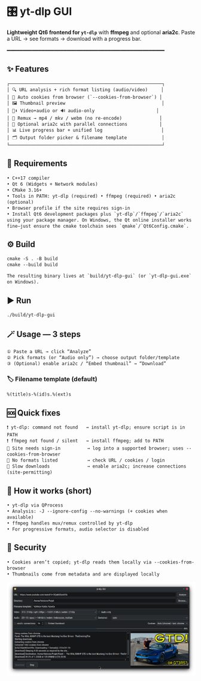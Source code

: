 # 🎛  yt-dlp GUI

**Lightweight Qt6 frontend for `yt-dlp`** with **ffmpeg** and optional **aria2c**.
Paste a URL → see formats → download with a progress bar.

━━━━━━━━━━━━━━━━━━━━━━━━━━━━━━━━━━━━━━━━━━━━━━━━━━

## ✨ Features

```
┌─────────────────────────────────────────────────────────┐
│ 🔍 URL analysis + rich format listing (audio/video)     │
│ 🍪 Auto cookies from browser (`--cookies-from-browser`) │
│ 🖼️ Thumbnail preview                                    │
│ 🎥⬇️ Video+audio or 🔊 audio-only                       │
│ 🧩 Remux → mp4 / mkv / webm (no re-encode)              │
│ 🚀 Optional aria2c with parallel connections            │
│ 📊 Live progress bar + unified log                      │
│ 🗂️ Output folder picker & filename template             │
└─────────────────────────────────────────────────────────┘
```

## 🧰 Requirements

```
• C++17 compiler
• Qt 6 (Widgets + Network modules)
• CMake 3.16+
• Tools in PATH: yt-dlp (required) • ffmpeg (required) • aria2c (optional)
• Browser profile if the site requires sign-in
• Install Qt6 development packages plus `yt-dlp`/`ffmpeg`/`aria2c` using your package manager. On Windows, the Qt online installer works fine—just ensure the cmake toolchain sees `qmake`/`Qt6Config.cmake`.

```

## ⚙️ Build

```
cmake -S . -B build
cmake --build build
```
```
The resulting binary lives at `build/yt-dlp-gui` (or `yt-dlp-gui.exe` on Windows).
```

## ▶️ Run

```
./build/yt-dlp-gui
```

## 🪄 Usage — 3 steps

```
① Paste a URL → click “Analyze”
② Pick formats (or “Audio only”) → choose output folder/template
③ (Optional) enable aria2c / “Embed thumbnail” → “Download”
```

### 🏷 Filename template (default)

```
%(title)s-%(id)s.%(ext)s
```

## 🆘 Quick fixes

```
❗ yt-dlp: command not found   → install yt-dlp; ensure script is in PATH
❗ ffmpeg not found / silent   → install ffmpeg; add to PATH
🔐 Site needs sign-in          → log into a supported browser; uses --cookies-from-browser
🚫 No formats listed           → check URL / cookies / login
🐢 Slow downloads              → enable aria2c; increase connections (site-permitting)
```

## 🧱 How it works (short)

```
• yt-dlp via QProcess
• Analysis: -J --ignore-config --no-warnings (+ cookies when available)
• ffmpeg handles mux/remux controlled by yt-dlp
• For progressive formats, audio selector is disabled
```

## 🔐 Security

```
• Cookies aren’t copied; yt-dlp reads them locally via --cookies-from-browser
• Thumbnails come from metadata and are displayed locally
```

![## 🖼 Screenshot](docs/screenshot1.png)

